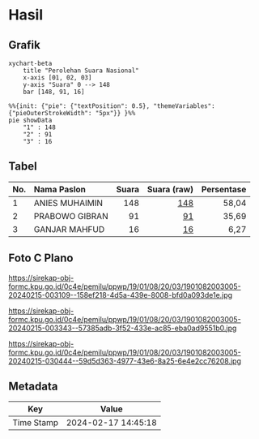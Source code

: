 # Hasil

## Grafik

```mermaid
xychart-beta
    title "Perolehan Suara Nasional"
    x-axis [01, 02, 03]
    y-axis "Suara" 0 --> 148
    bar [148, 91, 16]
```

```mermaid
%%{init: {"pie": {"textPosition": 0.5}, "themeVariables": {"pieOuterStrokeWidth": "5px"}} }%%
pie showData
    "1" : 148
    "2" : 91
    "3" : 16
```

## Tabel

| No. | Nama Paslon    | Suara | Suara (raw) | Persentase |
|:--- |:-------------- | -----:| -----------:| ----------:|
| 1   | ANIES MUHAIMIN | 148   | [148][p-1]  | 58,04      |
| 2   | PRABOWO GIBRAN | 91    | [91][p-2]   | 35,69      |
| 3   | GANJAR MAHFUD  | 16    | [16][p-3]   | 6,27       |


[p-1]: https://github.com/gigit-pemilu/pemilu-2024/blob/main/pilpres/hitung-suara/sub/19-kepulauan-bangka-belitung/sub/01-bangka/sub/08-puding-besar/sub/2003-nibung/sub/005-tps/sub/paslon-1.txt
[p-2]: https://github.com/gigit-pemilu/pemilu-2024/blob/main/pilpres/hitung-suara/sub/19-kepulauan-bangka-belitung/sub/01-bangka/sub/08-puding-besar/sub/2003-nibung/sub/005-tps/sub/paslon-2.txt
[p-3]: https://github.com/gigit-pemilu/pemilu-2024/blob/main/pilpres/hitung-suara/sub/19-kepulauan-bangka-belitung/sub/01-bangka/sub/08-puding-besar/sub/2003-nibung/sub/005-tps/sub/paslon-3.txt

## Foto C Plano

https://sirekap-obj-formc.kpu.go.id/0c4e/pemilu/ppwp/19/01/08/20/03/1901082003005-20240215-003109--158ef218-4d5a-439e-8008-bfd0a093de1e.jpg

https://sirekap-obj-formc.kpu.go.id/0c4e/pemilu/ppwp/19/01/08/20/03/1901082003005-20240215-003343--57385adb-3f52-433e-ac85-eba0ad9551b0.jpg

https://sirekap-obj-formc.kpu.go.id/0c4e/pemilu/ppwp/19/01/08/20/03/1901082003005-20240215-030444--59d5d363-4977-43e6-8a25-6e4e2cc76208.jpg


## Metadata

| Key        | Value               |
| ---------- | ------------------- |
| Time Stamp | 2024-02-17 14:45:18 |



